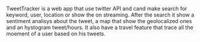 TweetTracker is a web app that use twitter API and cand make search for keyword, user, location or show the on streaming.
After the search it show a sentiment analisys about the tweet, a map that show the geolocalized ones and an hystogram tweet/hours.
It also have a travel feature that trace all the moement of a user based on his tweets.
